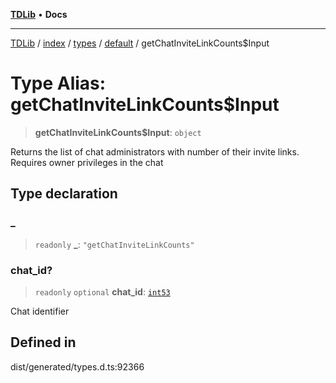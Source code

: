 [**TDLib**](../../../../../../README.md) • **Docs**

***

[TDLib](../../../../../../modules.md) / [index](../../../../../README.md) / [types](../../../README.md) / [default](../README.md) / getChatInviteLinkCounts$Input

# Type Alias: getChatInviteLinkCounts$Input

> **getChatInviteLinkCounts$Input**: `object`

Returns the list of chat administrators with number of their invite links. Requires owner privileges in the chat

## Type declaration

### \_

> `readonly` **\_**: `"getChatInviteLinkCounts"`

### chat\_id?

> `readonly` `optional` **chat\_id**: [`int53`](int53.md)

Chat identifier

## Defined in

dist/generated/types.d.ts:92366
